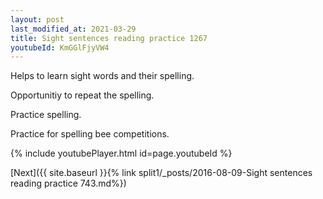 ```yaml
---
layout: post
last_modified_at: 2021-03-29
title: Sight sentences reading practice 1267
youtubeId: KmGGlFjyVW4
---
```

 
 
Helps to learn sight words and their spelling.

Opportunitiy to repeat the spelling. 

Practice spelling. 
 
Practice for spelling bee competitions. 
 
{% include youtubePlayer.html id=page.youtubeId %}
 
 

[Next]({{ site.baseurl }}{% link  split1/_posts/2016-08-09-Sight sentences reading practice 743.md%})
 
